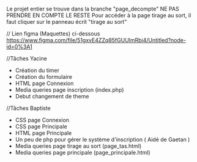 Le projet entier se trouve dans la branche "page_decompte" NE PAS PRENDRE EN COMPTE LE RESTE
Pour accéder à la page tirage au sort, il faut cliquer sur le panneau écrit "tirage au sort"

// Lien figma (Maquettes) ci-dessous
https://www.figma.com/file/51gxvE4ZZq85fGUUlmRbi4/Untitled?node-id=0%3A1

//Tâches Yacine

- Création du timer
- Création du formulaire
- HTML page Connexion
- Media queries page inscription (index.php)
- Debut changement de theme

//Tâches Baptiste

- CSS page Connexion
- CSS page Principale
- HTML page Principale
- Un peu de php pour gérer le système d'inscription ( Aidé de Gaetan )
- Media queries page tirage au sort (page_tas.html)
- Media queries page principale (page_principale.html)

